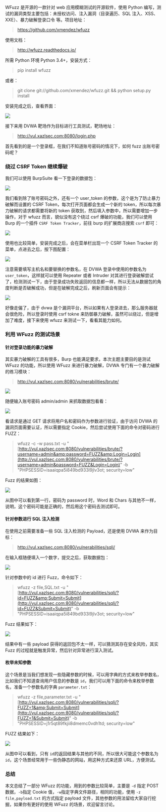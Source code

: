 WFuzz 是开源的一款针对 web 应用模糊测试的开源软件，使用 Python 编写，测试的漏洞类型主要包括：未授权访问、注入漏洞（目录遍历、SQL 注入、XSS、XXE）、暴力破解登录口令 等。项目地址：

> <https://github.com/xmendez/wfuzz>

使用文档：

> <http://wfuzz.readthedocs.io/>

所需 Python 环境 Python 3.4+，安装方式：

> pip install wfuzz

或者：

> git clone git://github.com/xmendez/wfuzz.git &amp;&amp; python setup.py install

安装完成之后，查看界面：

[![](https://shs3.b.qianxin.com/attack_forum/2021/06/attach-9d3af703449d4fa232359f4ff4285d41109f145f.png)](https://shs3.b.qianxin.com/attack_forum/2021/06/attach-9d3af703449d4fa232359f4ff4285d41109f145f.png)

接下来用 DVWA 靶场作为目标进行工具测试，靶场地址：

> <http://vul.xazlsec.com:8080/login.php>

首先看到的是一个登录框，在我们不知道账号密码的情况下，如何 fuzz 出账号密码呢？

### 绕过 CSRF Token 继续爆破

我们可以使用 BurpSuite 看一下登录的数据包：

[![](https://shs3.b.qianxin.com/attack_forum/2021/06/attach-3d7fbda8919f9e91b7a032ae386f983f6d8316cb.png)](https://shs3.b.qianxin.com/attack_forum/2021/06/attach-3d7fbda8919f9e91b7a032ae386f983f6d8316cb.png)

我们看到除了账号密码之外，还有一个 user\_token 的参数，这个是为了防止暴力破解而设置的 CSRF Token，每次打开页面都会生成一个新的 token，所以每次暴力破解的请求都需要将新的 token 获取到，然后填入参数中，所以需要增加一步操作，对于 wfuzz 而言，貌似没有这个绕过 csrf 爆破的功能，我们可以使用 Burp 的一个插件 `CSRF Token Tracker`，前往 burp 的扩展商店搜索 `csrf` 即可：

[![](https://shs3.b.qianxin.com/attack_forum/2021/06/attach-79ef462fff9736780128edff330b4f46d8a1ccb1.png)](https://shs3.b.qianxin.com/attack_forum/2021/06/attach-79ef462fff9736780128edff330b4f46d8a1ccb1.png)

使用也比较简单，安装完成之后，会在菜单栏出现一个 CSRF Token Tracker 的菜单，点进去之后，按下图配置：

[![](https://shs3.b.qianxin.com/attack_forum/2021/06/attach-cf9e4d171e5316c7cd4f1717759fb2485e26faa8.png)](https://shs3.b.qianxin.com/attack_forum/2021/06/attach-cf9e4d171e5316c7cd4f1717759fb2485e26faa8.png)

注意需要填写主机名和要替换的参数名，在 DVWA 登录中使用的参数名为 `user_token`，这样就可以使用 Repeater 或者 Intruder 对其进行登录破解尝试了，检测测试一下，由于登录成功失败返回的信息都一样，所以无法从数据包的角度判断是否破解成功，但是在破解完成之后，刷新页面会有提示：

[![](https://shs3.b.qianxin.com/attack_forum/2021/06/attach-41d5a0fcf2949c24b14e674e0f6e706f12a6c0c1.png)](https://shs3.b.qianxin.com/attack_forum/2021/06/attach-41d5a0fcf2949c24b14e674e0f6e706f12a6c0c1.png)

好像走偏了，由于 dvwa 是个漏洞平台，所以如果有人登录进去，那么服务器就会很危险，所以登录时使用 csrf tokne 来防御暴力破解，虽然可以绕过，但是增加了难度，接下来使用 wfuzz 来测试一下，看看其能力如何。

### 利用 WFuzz 的测试场景

#### 针对登录功能的暴力破解

其实暴力破解的工具有很多，Burp 也能满足要求，本次主题主要目的是测试 WFuzz 的功能，所以使用 WFuzz 来进行暴力破解，DVWA 专门有一个暴力破解的练习模块：

> <http://vul.xazlsec.com:8080/vulnerabilities/brute/>

[![](https://shs3.b.qianxin.com/attack_forum/2021/06/attach-22ca2e228d6aa3654958ad2f8ec08a654384c79f.png)](https://shs3.b.qianxin.com/attack_forum/2021/06/attach-22ca2e228d6aa3654958ad2f8ec08a654384c79f.png)

随便输入账号密码 admin/admin 来抓取数据包看看：

[![](https://shs3.b.qianxin.com/attack_forum/2021/06/attach-1ade54e00f1c3058ca715d697245db595faef831.png)](https://shs3.b.qianxin.com/attack_forum/2021/06/attach-1ade54e00f1c3058ca715d697245db595faef831.png)

看请求是通过 GET 请求将用户名和密码作为参数进行验证，由于访问 DVWA 的漏洞页面需要认证，所以需要指定 Cookie，然后尝试使用下面的命令对密码进行 FUZZ：

> wfuzz -c -w pass.txt -u "[http://vul.xazlsec.com:8080/vulnerabilities/brute/?username=admin&amp;password=FUZZ&amp;Login=Login](http://vul.xazlsec.com:8080/vulnerabilities/brute/?username=admin&password=FUZZ&Login=Login)" -b "PHPSESSID=isaaiqpa5i849bd933l9jlv3ot; security=low"

Fuzz 的结果如图：

[![](https://shs3.b.qianxin.com/attack_forum/2021/06/attach-a76e582093164d3ca7a124cf94acf1b956d36c2a.png)](https://shs3.b.qianxin.com/attack_forum/2021/06/attach-a76e582093164d3ca7a124cf94acf1b956d36c2a.png)

从图中可以看到第一行，密码为 password 时，Word 和 Chars 与其他不一样，说明，这个密码可能是正确的，然后用这个密码去测试即可。

#### 针对参数进行 SQL 注入检测

在使用之前需要准备一些 SQL 注入检测的 Payload，还是使用 DVWA 来作为目标：

> <http://vul.xazlsec.com:8080/vulnerabilities/sqli/>

在输入框随便填入一个数字，提交之后，获取数据包：

[![](https://shs3.b.qianxin.com/attack_forum/2021/06/attach-c031c72f2013c3634a741923ac86c4e869a32e2e.png)](https://shs3.b.qianxin.com/attack_forum/2021/06/attach-c031c72f2013c3634a741923ac86c4e869a32e2e.png)

针对参数中的 id 进行 Fuzz，命令如下：

> wfuzz -z file,SQL.txt -u "[http://vul.xazlsec.com:8080/vulnerabilities/sqli/?id=FUZZ&amp;Submit=Submit](http://vul.xazlsec.com:8080/vulnerabilities/sqli/?id=FUZZ&Submit=Submit)" -b "PHPSESSID=isaaiqpa5i849bd933l9jlv3ot; security=low"

Fuzz 结果如下：

[![](https://shs3.b.qianxin.com/attack_forum/2021/06/attach-c5b94f2303fbae699763493e8e57aae53a4b7e64.png)](https://shs3.b.qianxin.com/attack_forum/2021/06/attach-c5b94f2303fbae699763493e8e57aae53a4b7e64.png)

结果中有一些 payload 获得的返回包不太一样，可以猜测其存在安全风险，其实 Fuzz 的过程就是触发异常，然后针对异常进行深入测试。

#### 枚举未知参数

这个场景是当我们想发现一些隐藏参数的时候，可以用字典的方式来枚举参数名，比如我们不知道查询用户信息的参数是 `id`，我们可以用下面的命令来枚举参数名，准备一个参数名的字典 `parameter.txt`：

> wfuzz -z file,parameter.txt -u "[http://vul.xazlsec.com:8080/vulnerabilities/sqli/?FUZZ=1&amp;Submit=Submit](http://vul.xazlsec.com:8080/vulnerabilities/sqli/?FUZZ=1&Submit=Submit)" -b "PHPSESSID=j1r5qt89fkjii8dmemc0vdh1td; security=low"

FUZZ 结果如下：

[![](https://shs3.b.qianxin.com/attack_forum/2021/06/attach-6e4d8d5c98b6e726b90daa928a2e79a87562c9fd.png)](https://shs3.b.qianxin.com/attack_forum/2021/06/attach-6e4d8d5c98b6e726b90daa928a2e79a87562c9fd.png)

从图中可以看到，只有 `id`的返回结果与其他的不同，所以很大可能这个参数名为 `id`，这个场景经常用于一些伪静态的网站，用这种方式来还原 URL，方便测试。

### 总结

本文总结了一部分 WFuzz 的功能，用到的参数比较简单，主要是 `-d` 指定 POST 数据，`-b`指定 Cookie 值，`-w`指定字典文件路径，相同的功能，使用 `-z file,payload.txt` 的方式指定 payload 文件，其他参数的用法留给大家自行挖掘，如果你有更好的使用 WFuzz 的场景，欢迎留言讨论。
